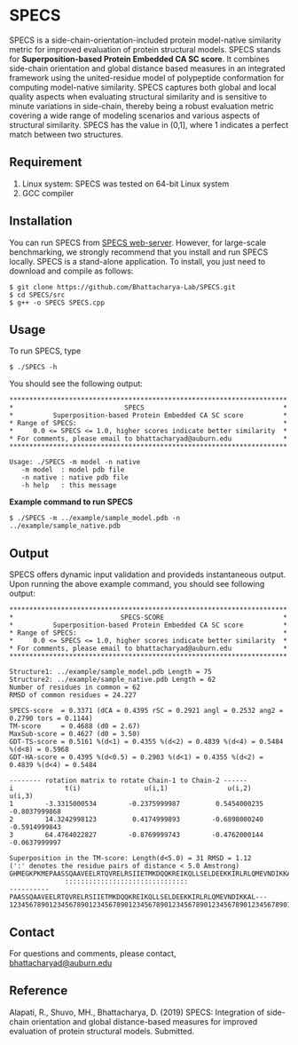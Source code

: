 # SPECS

SPECS is a side-chain-orientation-included protein model-native similarity metric for improved evaluation of protein structural models. SPECS stands for <b>Superposition-based Protein Embedded CA SC score</b>. It combines side-chain orientation and global distance based measures in an integrated framework using the united-residue model of polypeptide conformation for computing model-native similarity. SPECS captures both global and local quality aspects when evaluating structural similarity and is sensitive to minute variations in side-chain, thereby being a robust evaluation metric covering a wide range of modeling scenarios and various aspects of structural similarity. SPECS has the value in (0,1], where 1 indicates a perfect match between two structures.

## Requirement
1. Linux system: SPECS was tested on 64-bit Linux system
2. GCC compiler

## Installation
You can run SPECS from <a href="http://watson.cse.eng.auburn.edu/SPECS/">SPECS web-server</a>. However, for large-scale benchmarking, we strongly recommend that you install and run SPECS locally.
SPECS is a stand-alone application. To install, you just need to download and compile as follows:
```
$ git clone https://github.com/Bhattacharya-Lab/SPECS.git
$ cd SPECS/src
$ g++ -o SPECS SPECS.cpp
```
## Usage
To run SPECS, type
```
$ ./SPECS -h
```
You should see the following output:
```
**********************************************************************
*                            SPECS                                   *
*          Superposition-based Protein Embedded CA SC score          *
* Range of SPECS:                                                    *
*     0.0 <= SPECS <= 1.0, higher scores indicate better similarity  *
* For comments, please email to bhattacharyad@auburn.edu             *
**********************************************************************

Usage: ./SPECS -m model -n native
   -m model  : model pdb file
   -n native : native pdb file
   -h help   : this message
```
<b>Example command to run SPECS</b>
```
$ ./SPECS -m ../example/sample_model.pdb -n ../example/sample_native.pdb
```
## Output
SPECS offers dynamic input validation and provideds instantaneous output. Upon running the above example command, you should see following output:
```
**********************************************************************
*                           SPECS-SCORE                              *
*          Superposition-based Protein Embedded CA SC score          *
* Range of SPECS:                                                    *
*     0.0 <= SPECS <= 1.0, higher scores indicate better similarity  *
* For comments, please email to bhattacharyad@auburn.edu             *
**********************************************************************

Structure1: ../example/sample_model.pdb Length = 75
Structure2: ../example/sample_native.pdb Length = 62
Number of residues in common = 62
RMSD of common residues = 24.227

SPECS-score  = 0.3371 (dCA = 0.4395 rSC = 0.2921 angl = 0.2532 ang2 = 0.2790 tors = 0.1144)
TM-score     = 0.4688 (d0 = 2.67)
MaxSub-score = 0.4627 (d0 = 3.50)
GDT-TS-score = 0.5161 %(d<1) = 0.4355 %(d<2) = 0.4839 %(d<4) = 0.5484 %(d<8) = 0.5968
GDT-HA-score = 0.4395 %(d<0.5) = 0.2903 %(d<1) = 0.4355 %(d<2) = 0.4839 %(d<4) = 0.5484

-------- rotation matrix to rotate Chain-1 to Chain-2 ------
i             t(i)                u(i,1)               u(i,2)               u(i,3)
1        -3.3315000534        -0.2375999987         0.5454000235        -0.8037999868
2        14.3242998123         0.4174999893        -0.6898000240        -0.5914999843
3        64.4764022827        -0.8769999743        -0.4762000144        -0.0637999997

Superposition in the TM-score: Length(d<5.0) = 31 RMSD = 1.12
(':' denotes the residue pairs of distance < 5.0 Amstrong)
GHMEGKPKMEPAASSQAAVEELRTQVRELRSIIETMKDQQKREIKQLLSELDEEKKIRLRLQMEVNDIKKALQSK
              :::::::::::::::::::::::::::::::                              
----------PAASSQAAVEELRTQVRELRSIIETMKDQQKREIKQLLSELDEEKKIRLRLQMEVNDIKKAL---
123456789012345678901234567890123456789012345678901234567890123456789012345
```
## Contact
For questions and comments, please contact,<br/>
bhattacharyad@auburn.edu

## Reference
Alapati, R., Shuvo, MH., Bhattacharya, D. (2019) SPECS: Integration of side-chain orientation and global distance-based measures for improved evaluation of protein structural models. Submitted.
